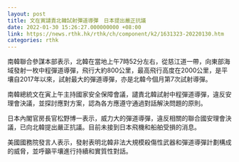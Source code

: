 ```yaml
---
layout: post
title: 文在寅譴責北韓試射彈道導彈　日本提出嚴正抗議
date: 2022-01-30 15:26:27.000000000 +08:00
link: https://news.rthk.hk/rthk/ch/component/k2/1631323-20220130.htm
categories: rthk
---
```


南韓聯合參謀本部表示，北韓在當地上午7時52分左右，從慈江道一帶，向東部海域發射一枚中程彈道導彈，飛行大約800公里，最高飛行高度在2000公里，是平壤自2017年以來，試射最大的彈道導彈，亦是北韓今個月第7次試射導彈。

南韓總統文在寅上午主持國家安全保障會議，譴責北韓試射中程彈道導彈，違反安理會決議，並探討應對方案，認為各方應遵守通過對話解決問題的原則。

日本內閣官房長官松野博一表示，威力大的彈道導彈，違反相關的聯合國安理會決議，已向北韓提出嚴正抗議。目前未接到日本飛機和船舶受損的消息。

美國國務院發言人表示，發射表明北韓非法大規模殺傷性武器和彈道導彈計劃構成的威脅，並呼籲平壤進行持續和實質性對話。
